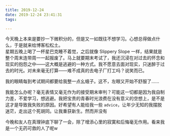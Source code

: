 ```yaml
---
title: 2019-12-24
date: 2019-12-24 23:41:31
tags:

---
```


今天晚上本来是要抄一下微积分的，但是又一如既往不想学习。心想总得做点什么，于是就来给博客松松土。        
星期五晚上喝了一杯星巴克睡不着觉，之后就像 Slippery Slope 一样，结果就是整个周末连带周一一起报废了。马上就要期末考试了，我还沉浸在对过去的怀念和现实的抱怨之中——这大概是逃避的一种方式。我不愿意去面对现实，只迷醉于过去的时光。对未来毫无打算——难不成真的去电子厂打工吗？说笑而已。          

我的眼睛每到考试期间都要给我整一点幺蛾子。这不，左眼又开始不舒服了......

我能怎么办呢？毫无表情又毫无作为的接受期末审判？可能这一切都是因为我自制力差，不爱学习，想逃避。我把宝贵的青春时光浪费在没有意义的空想上，是不是这才是导致我失败的原因。好希望有人能给我一些 `advice`，让年少无知的我摆脱迷茫，走出这个死胡同。让我重获新生。然而并没有

今晚和友人在真理钟底下聊了一会，除了增添心里的寂寞和后悔毫无作用。看来我是一个无药可救的人了呢w

